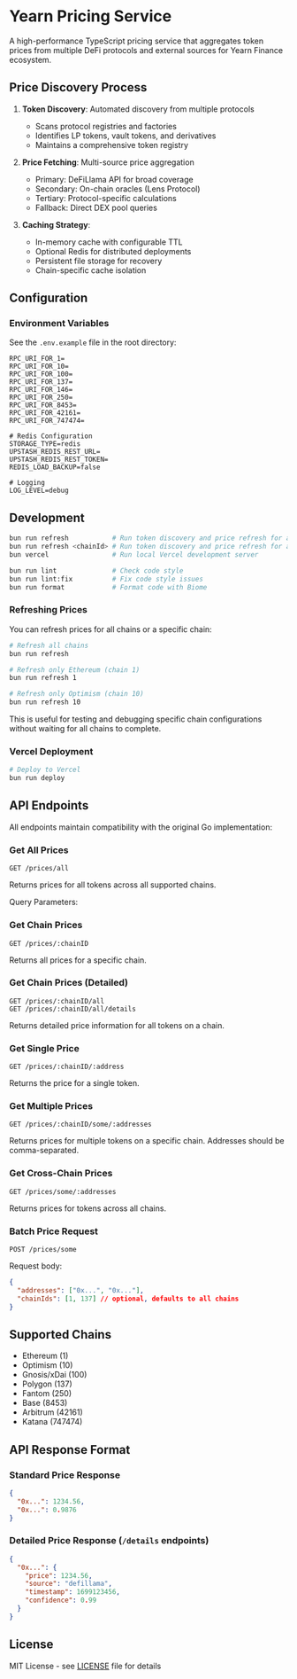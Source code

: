 # Yearn Pricing Service

A high-performance TypeScript pricing service that aggregates token prices from multiple DeFi protocols and external sources for Yearn Finance ecosystem.

## Price Discovery Process

1. **Token Discovery**: Automated discovery from multiple protocols
   - Scans protocol registries and factories
   - Identifies LP tokens, vault tokens, and derivatives
   - Maintains a comprehensive token registry

2. **Price Fetching**: Multi-source price aggregation
   - Primary: DeFiLlama API for broad coverage
   - Secondary: On-chain oracles (Lens Protocol)
   - Tertiary: Protocol-specific calculations
   - Fallback: Direct DEX pool queries

3. **Caching Strategy**:
   - In-memory cache with configurable TTL
   - Optional Redis for distributed deployments
   - Persistent file storage for recovery
   - Chain-specific cache isolation

## Configuration

### Environment Variables

See the `.env.example` file in the root directory:

```env
RPC_URI_FOR_1=
RPC_URI_FOR_10=
RPC_URI_FOR_100=
RPC_URI_FOR_137=
RPC_URI_FOR_146=
RPC_URI_FOR_250=
RPC_URI_FOR_8453=
RPC_URI_FOR_42161=
RPC_URI_FOR_747474=

# Redis Configuration
STORAGE_TYPE=redis
UPSTASH_REDIS_REST_URL=
UPSTASH_REDIS_REST_TOKEN=
REDIS_LOAD_BACKUP=false

# Logging
LOG_LEVEL=debug
```

## Development

```bash
bun run refresh           # Run token discovery and price refresh for all chains
bun run refresh <chainId> # Run token discovery and price refresh for a specific chain
bun vercel                # Run local Vercel development server

bun run lint              # Check code style
bun run lint:fix          # Fix code style issues
bun run format            # Format code with Biome
```

### Refreshing Prices

You can refresh prices for all chains or a specific chain:

```bash
# Refresh all chains
bun run refresh

# Refresh only Ethereum (chain 1)
bun run refresh 1

# Refresh only Optimism (chain 10)
bun run refresh 10
```

This is useful for testing and debugging specific chain configurations without waiting for all chains to complete.

### Vercel Deployment

```bash
# Deploy to Vercel
bun run deploy
```

## API Endpoints

All endpoints maintain compatibility with the original Go implementation:

### Get All Prices

```
GET /prices/all
```

Returns prices for all tokens across all supported chains.

Query Parameters:

### Get Chain Prices

```
GET /prices/:chainID
```

Returns all prices for a specific chain.

### Get Chain Prices (Detailed)

```
GET /prices/:chainID/all
GET /prices/:chainID/all/details
```

Returns detailed price information for all tokens on a chain.

### Get Single Price

```
GET /prices/:chainID/:address
```

Returns the price for a single token.

### Get Multiple Prices

```
GET /prices/:chainID/some/:addresses
```

Returns prices for multiple tokens on a specific chain.
Addresses should be comma-separated.

### Get Cross-Chain Prices

```
GET /prices/some/:addresses
```

Returns prices for tokens across all chains.

### Batch Price Request

```
POST /prices/some
```

Request body:

```json
{
  "addresses": ["0x...", "0x..."],
  "chainIds": [1, 137] // optional, defaults to all chains
}
```

## Supported Chains

- Ethereum (1)
- Optimism (10)
- Gnosis/xDai (100)
- Polygon (137)
- Fantom (250)
- Base (8453)
- Arbitrum (42161)
- Katana (747474)

## API Response Format

### Standard Price Response

```json
{
  "0x...": 1234.56,
  "0x...": 0.9876
}
```

### Detailed Price Response (`/details` endpoints)

```json
{
  "0x...": {
    "price": 1234.56,
    "source": "defillama",
    "timestamp": 1699123456,
    "confidence": 0.99
  }
}
```

## License

MIT License - see [LICENSE](LICENSE) file for details
